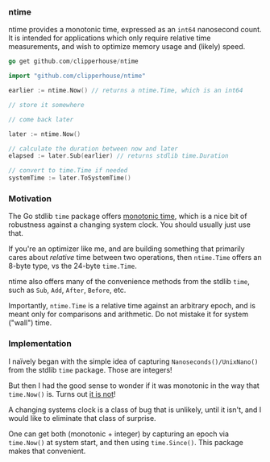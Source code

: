 ### ntime

ntime provides a monotonic time, expressed as an `int64` nanosecond count. It is intended for applications which only require relative time measurements, and wish to optimize memory usage and (likely) speed.

```go
go get github.com/clipperhouse/ntime
```

```go
import "github.com/clipperhouse/ntime"

earlier := ntime.Now() // returns a ntime.Time, which is an int64

// store it somewhere

// come back later

later := ntime.Now()

// calculate the duration between now and later
elapsed := later.Sub(earlier) // returns stdlib time.Duration

// convert to time.Time if needed
systemTime := later.ToSystemTime()
```

### Motivation

The Go stdlib `time` package offers [monotonic time](https://pkg.go.dev/time#hdr-Monotonic_Clocks), which is a nice bit of robustness against a changing system clock. You should usually just use that.

If you're an optimizer like me, and are building something that primarily cares about _relative_ time between two operations, then `ntime.Time` offers an 8-byte type, vs the 24-byte `time.Time`.

ntime also offers many of the convenience methods from the stdlib `time`, such as `Sub`, `Add`, `After`, `Before`, etc.

Importantly, `ntime.Time` is a relative time against an arbitrary epoch, and is meant only for comparisons and arithmetic. Do not mistake it for system ("wall") time.

### Implementation

I naïvely began with the simple idea of capturing `Nanoseconds()/UnixNano()` from the stdlib `time` package. Those are  integers!

But then I had the good sense to wonder if it was monotonic in the way that `time.Now()` is. Turns out [it is not](https://chatgpt.com/share/689f6a5d-2f64-8007-b1cc-3bdf10cfee20)!

A changing systems clock is a class of bug that is unlikely, until it isn't, and I would like to eliminate that class of surprise.

One can get both (monotonic + integer) by capturing an epoch via `time.Now()` at system start, and then using `time.Since()`. This package makes that convenient.
